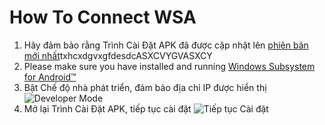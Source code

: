 # How To Connect WSA
1. Hãy đảm bảo rằng Trình Cài Đặt APK đã được cập nhật lên [phiên bản mới nhất](https://www.microsoft.com/store/productId/9P2JFQ43FPPG "APK Installer")txhcxdgvxgfdesdcASXCVYGVASXCY
2. Please make sure you have installed and running [Windows Subsystem for Android™](https://www.microsoft.com/store/productId/9P3395VX91NR)
3. Bật Chế độ nhà phát triển, đảm bảo địa chỉ IP được hiển thị ![Developer Mode](https://raw.githubusercontent.com/Paving-Base/APK-Installer/screenshots/Documents/Tutorials/How%20To%20Connect%20WSA/Images/Snipaste_2022-10-02_19-02-09.png)
4. Mở lại Trình Cài Đặt APK, tiếp tục cài đặt ![Tiếp tục Cài đặt](https://raw.githubusercontent.com/Paving-Base/APK-Installer/screenshots/Documents/Tutorials/How%20To%20Connect%20WSA/Images/Snipaste_2022-10-02_17-34-04.png)
